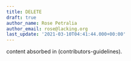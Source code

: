 ```yaml
---
title: DELETE
draft: true
author_name: Rose Petralia
author_email: rose@lacking.org
last_update: '2021-03-10T04:41:44.000+00:00'
---
```

content absorbed in (contributors-guidelines).
